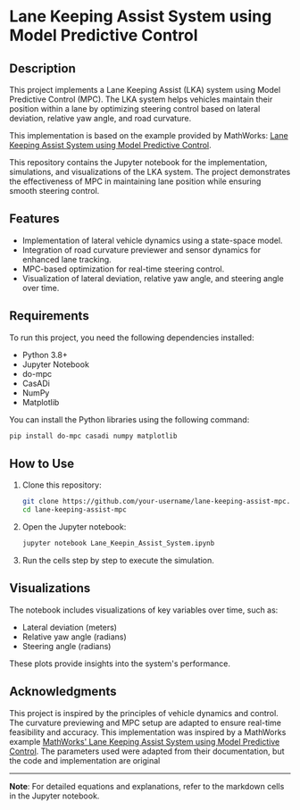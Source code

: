 # Lane Keeping Assist System using Model Predictive Control

## Description

This project implements a Lane Keeping Assist (LKA) system using Model Predictive Control (MPC). The LKA system helps vehicles maintain their position within a lane by optimizing steering control based on lateral deviation, relative yaw angle, and road curvature.

This implementation is based on the example provided by MathWorks: [Lane Keeping Assist System using Model Predictive Control](https://de.mathworks.com/help/mpc/ug/lane-keeping-assist-system-using-model-predictive-control.html).

This repository contains the Jupyter notebook for the implementation, simulations, and visualizations of the LKA system. The project demonstrates the effectiveness of MPC in maintaining lane position while ensuring smooth steering control.

## Features

- Implementation of lateral vehicle dynamics using a state-space model.
- Integration of road curvature previewer and sensor dynamics for enhanced lane tracking.
- MPC-based optimization for real-time steering control.
- Visualization of lateral deviation, relative yaw angle, and steering angle over time.

## Requirements

To run this project, you need the following dependencies installed:
- Python 3.8+
- Jupyter Notebook
- do-mpc
- CasADi
- NumPy
- Matplotlib

You can install the Python libraries using the following command:

```bash
pip install do-mpc casadi numpy matplotlib
```

## How to Use

1. Clone this repository:
   ```bash
   git clone https://github.com/your-username/lane-keeping-assist-mpc.git
   cd lane-keeping-assist-mpc
   ```
2. Open the Jupyter notebook:
   ```bash
   jupyter notebook Lane_Keepin_Assist_System.ipynb
   ```
3. Run the cells step by step to execute the simulation.

## Visualizations

The notebook includes visualizations of key variables over time, such as:
- Lateral deviation (meters)
- Relative yaw angle (radians)
- Steering angle (radians)

These plots provide insights into the system's performance.

## Acknowledgments

This project is inspired by the principles of vehicle dynamics and control. The curvature previewing and MPC setup are adapted to ensure real-time feasibility and accuracy. This implementation was inspired by a MathWorks example [MathWorks' Lane Keeping Assist System using Model Predictive Control](https://de.mathworks.com/help/mpc/ug/lane-keeping-assist-system-using-model-predictive-control.html). The parameters used were adapted from their documentation, but the code and implementation are original

---

**Note**: For detailed equations and explanations, refer to the markdown cells in the Jupyter notebook.
